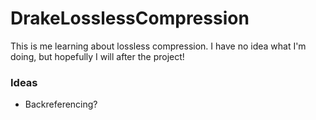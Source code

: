 # DrakeLosslessCompression
This is me learning about lossless compression. I have no idea what I'm doing, but hopefully I will after the project!

### Ideas
* Backreferencing?